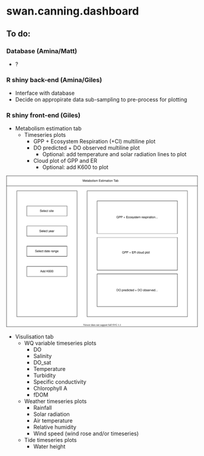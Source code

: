 # swan.canning.dashboard

## To do:

### Database (Amina/Matt)
- ? 

### R shiny back-end (Amina/Giles)
- Interface with database
- Decide on appropirate data sub-sampling to pre-process for plotting

### R shiny front-end (Giles)
- Metabolism estimation tab
  - Timeseries plots
    - GPP + Ecosystem Respiration (+CI) multiline plot
    - DO predicted + DO observed multiline plot
      - Optional: add temperature and solar radiation lines to plot
    - Cloud plot of GPP and ER
      - Optional: add K600 to plot
  
![Metabolism estimation tab](images/metabolismEstimation.svg)

-   Visulisation tab
    -   WQ variable timeseries plots
        -   DO
        -   Salinity
        -   DO_sat
        -   Temperature
        -   Turbidity
        -   Specific conductivity
        -   Chlorophyll A
        -   fDOM
    -   Weather timeseries plots
        -   Rainfall
        -   Solar radiation
        -   Air temperature
        -   Relative humidity
        -   Wind speed (wind rose and/or timeseries)
    -   Tide timeseries plots
        -   Water height
  